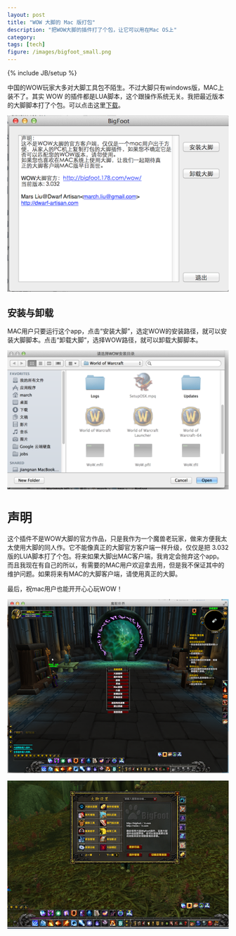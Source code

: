 ```yaml
---
layout: post
title: "WOW 大脚的 Mac 版打包"
description: "把WOW大脚的插件打了个包，让它可以用在Mac OS上"
category: 
tags: [tech]
figure: /images/bigfoot_small.png
---
```

{% include JB/setup %}

中国的WOW玩家大多对大脚工具包不陌生。不过大脚只有windows版，MAC上装不了。其实 WOW 的插件都是LUA脚本，这个跟操作系统无关。我把最近版本的大脚脚本打了个包。可以点击这里[下载](/static/BigFoot.app)。

![BigFoot](/images/bigfoot.png)

## 安装与卸载

MAC用户只要运行这个app，点击“安装大脚”，选定WOW的安装路径，就可以安装大脚脚本。点击“卸载大脚”，选择WOW路径，就可以卸载大脚脚本。

![Install BigFoot](/images/bigfoot_install.png)

# 声明

这个插件不是WOW大脚的官方作品，只是我作为一个魔兽老玩家，做来方便我太太使用大脚的同人作。它不能像真正的大脚官方客户端一样升级，仅仅是把 3.032 版的LUA脚本打了个包。将来如果大脚出MAC客户端，我肯定会抛弃这个app。而且我现在有自己的所以，有需要的MAC用户欢迎拿去用，但是我不保证其中的维护问题。如果将来有MAC的大脚客户端，请使用真正的大脚。

最后，祝mac用户也能开开心心玩WOW！

![WOW BigFoot](/images/wow_bf1.png)

![WOW BigFoot](/images/wow_bf2.png)